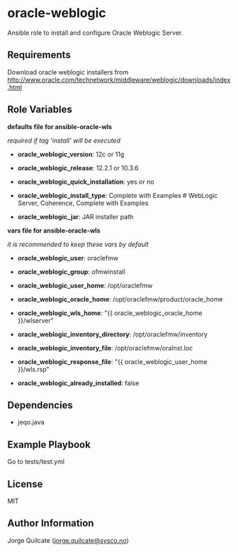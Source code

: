 oracle-weblogic
===============

Ansible role to install and configure Oracle Weblogic Server.

Requirements
------------

Download oracle weblogic installers from http://www.oracle.com/technetwork/middleware/weblogic/downloads/index.html

Role Variables
--------------

**defaults file for ansible-oracle-wls**

*required if tag 'install' will be executed*

- **oracle_weblogic_version**: 12c or 11g
- **oracle_weblogic_release**: 12.2.1 or 10.3.6
- **oracle_weblogic_quick_installation**: yes or no

- **oracle_weblogic_install_type**: Complete with Examples # WebLogic Server, Coherence, Complete with Examples

- **oracle_weblogic_jar**: JAR installer path

**vars file for ansible-oracle-wls**

*it is recommended to keep these vars by default*

- **oracle_weblogic_user**: oraclefmw
- **oracle_weblogic_group**: ofmwinstall
- **oracle_weblogic_user_home**: /opt/oraclefmw

- **oracle_weblogic_oracle_home**: /opt/oraclefmw/product/oracle_home
- **oracle_weblogic_wls_home**: "{{ oracle_weblogic_oracle_home }}/wlserver"

- **oracle_weblogic_inventory_directory**: /opt/oraclefmw/inventory
- **oracle_weblogic_inventory_file**: /opt/oraclefmw/oraInst.loc

- **oracle_weblogic_response_file**: "{{ oracle_weblogic_user_home }}/wls.rsp"

- **oracle_weblogic_already_installed**: false

Dependencies
------------

- jeqo.java

Example Playbook
----------------

Go to tests/test.yml

License
-------

MIT

Author Information
------------------

Jorge Quilcate (jorge.quilcate@sysco.no)
